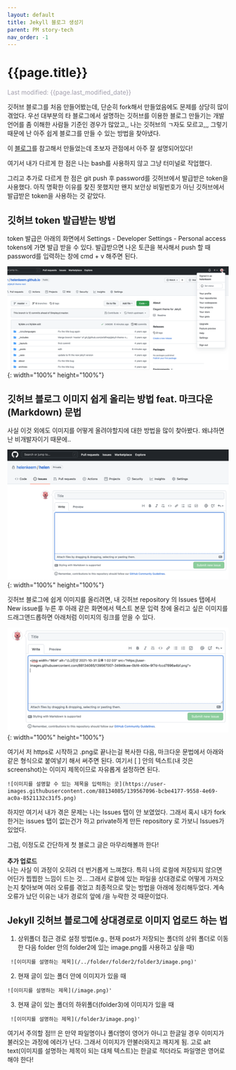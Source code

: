 ```yaml
---
layout: default
title: Jekyll 블로그 생성기
parent: PM story-tech
nav_order: -1
---
```

# {{page.title}}
<span style = "color: #A39FAD">Last modified: {{page.last_modified_date}}</span>

깃허브 블로그를 처음 만들어봤는데, 단순히 fork해서 만들었음에도 문제를 상당히 많이 겪었다.
우선 대부분의 타 블로그에서 설명하는 깃허브를 이용한 블로그 만들기는 개발언어를 좀 이해한 사람들 기준인 경우가 많았고,,
나는 깃허브의 ㄱ자도 모르고,,, 그렇기 때문에 난 아주 쉽게 블로그를 만들 수 있는 방법을 찾아냈다. 

이 [블로그](https://recoveryman.tistory.com/321?category=635733)를 참고해서 만들었는데 초보자 관점에서 아주 잘 설명되어있다!

여기서 내가 다르게 한 점은 나는 bash를 사용하지 않고 그냥 터미널로 작업했다.

그리고 추가로 다르게 한 점은 git push 후 password를 깃허브에서 발급받은 token을 사용했다.
아직 명확한 이유를 찾진 못했지만 왠지 보안상 비밀번호가 아닌 깃허브에서 발급받은 token을 사용하는 것 같았다.

## 깃허브 token 발급받는 방법

token 발급은 아래의 화면에서 Settings - Developer Settings - Personal access tokens에 가면 발급 받을 수 있다.
발급받으면 나온 토큰을 복사해서 push 할 때 password를 입력하는 창에 cmd + v 해주면 된다. 

![Getting token from github](../../assets/images/posts/github_token.png){: width="100%" height="100%"}



## 깃허브 블로그 이미지 쉽게 올리는 방법 feat. 마크다운(Markdown) 문법

사실 이것 외에도 이미지를 어떻게 올려야할지에 대한 방법을 많이 찾아봤다. 왜냐하면 난 비개발자이기 때문에..

![Publish issues in your repository.png](../../assets/images/posts/2021-10-28-Publish_issues_in_your_repository.png){: width="100%" height="100%"}


깃허브 블로그에 쉽게 이미지를 올리려면, 내 깃허브 repository 의 Issues 탭에서 New issue를 누른 후 아래 같은 화면에서 텍스트 본문 입력 창에 올리고 싶은 이미지를 드래그앤드롭하면 아래처럼 이미지의 링크를 얻을 수 있다.

![Copy and pasting image in your github repository issue](../../assets/images/posts/2021-10-28-copy_and_pasting_image_in_your_github_repository_issue.png){: width="100%" height="100%"}

여기서 저 https로 시작하고 .png로 끝나는걸 복사한 다음, 마크다운 문법에서 아래와 같은 형식으로 붙여넣기 해서 써주면 된다. 여기서 [ ] 안의 텍스트(내 것은 screenshot)는 이미지 제목이므로 자유롭게 설정하면 된다. 

```
![이미지를 설명할 수 있는 제목을 입력하는 곳](https://user-images.githubusercontent.com/88134085/139567096-bcbe4177-9558-4e69-ac0a-8521132c31f5.png)
```


하지만 여기서 내가 겪은 문제는 나는 Issues 탭이 안 보였었다. 그래서 혹시 내가 fork한거는 issues 탭이 없는건가 하고 private하게 만든 repository 로 가보니 Issues가 있었다. 

그럼, 이정도로 간단하게 첫 블로그 글은 마무리해볼까 한다! 
<br><br>
**추가 업로드**<br>
나는 사실 이 과정이 오히려 더 번거롭게 느껴졌다. 특히 나의 로컬에 저장되지 않으면 어딘가 찝찝한 느낌이 드는 것... 그래서 로컬에 있는 파일을 상대경로로 어떻게 가져오는지 찾아보며 여러 오류를 겪었고 최종적으로 맞는 방법을 아래에 정리해두었다. 계속 오류가 났던 이유는 내가 경로의 앞에 /을 누락한 것 때문이었다.

## Jekyll 깃허브 블로그에 상대경로로 이미지 업로드 하는 법

1. 상위폴더 접근 경로 설정 방법(e.g., 현재 post가 저장되는 폴더의 상위 폴더로 이동한 다음 folder 안의 folder2에 있는 image.png를 사용하고 싶을 때)
```
 ![이미지를 설명하는 제목](/../folder/folder2/folder3/image.png)'
```
2. 현재 글이 있는 폴더 안에 이미지가 있을 때
 ```
 ![이미지를 설명하는 제목](/image.png)'
```
3. 현재 글이 있는 폴더의 하위폴더(folder3)에 이미지가 있을 때
```
 ![이미지를 설명하는 제목](/folder3/image.png)'
```

여기서 주의할 점!!! 은 만약 파일명이나 폴더명이 영어가 아니고 한글일 경우 이미지가 불러오는 과정에 에러가 난다. 그래서 이미지가 안불러와지고 깨지게 됨. 고로 alt text(이미지를 설명하는 제목이 되는 대체 텍스트)는 한글로 적더라도 파일명은 영어로 해야 한다!